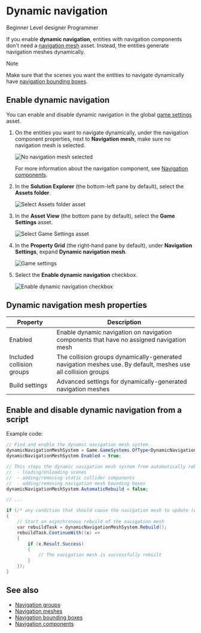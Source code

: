 # Dynamic navigation

<span class="badge text-bg-primary">Beginner</span>
<span class="badge text-bg-success">Level designer</span>
<span class="badge text-bg-success">Programmer</span>

If you enable **dynamic navigation**, entities with navigation components don't need a [navigation mesh](navigation-meshes.md) asset. Instead, the entities generate navigation meshes dynamically.

> [!Note]
> Make sure that the scenes you want the entities to navigate dynamically have [navigation bounding boxes](navigation-bounding-boxes.md).

## Enable dynamic navigation

You can enable and disable dynamic navigation in the global [game settings](../game-studio/game-settings.md) asset.

1. On the entities you want to navigate dynamically, under the navigation component properties, next to **Navigation mesh**, make sure no navigation mesh is selected.

    ![No navigation mesh selected](media/no-navigation-mesh-selected.png)

    For more information about the navigation component, see [Navigation components](navigation-components.md).

2. In the **Solution Explorer** (the bottom-left pane by default), select the **Assets folder**.

    ![Select Assets folder asset](media/select-asset-folder.png)

3. In the **Asset View** (the bottom pane by default), select the **Game Settings** asset.

    ![Select Game Settings asset](media/select-game-settings-asset.png)

4. In the **Property Grid** (the right-hand pane by default), under **Navigation Settings**, expand **Dynamic navigation mesh**.

   ![Game settings](media/expand-dynamic-navigation-mesh.png)

5. Select the **Enable dynamic navigation** checkbox.

    ![Enable dynamic navigation checkbox](media/enable-dynamic-navigation.png)

## Dynamic navigation mesh properties

| Property                  | Description                                                    
|---------------------------|--------------
| Enabled                   | Enable dynamic navigation on navigation components that have no assigned navigation mesh
| Included collision groups | The collision groups dynamically-generated navigation meshes use. By default, meshes use all collision groups
| Build settings            | Advanced settings for dynamically-generated navigation meshes

## Enable and disable dynamic navigation from a script

Example code:

```cs
// Find and enable the dynamic navigation mesh system
dynamicNavigationMeshSystem = Game.GameSystems.OfType<DynamicNavigationMeshSystem>().FirstOrDefault();
dynamicNavigationMeshSystem.Enabled = true;

// This stops the dynamic navigation mesh system from automatically rebuilding in the folowing cases:
//  - loading/Unloading scenes
//  - adding/removing static collider components
//  - adding/removing navigation mesh bounding boxes
dynamicNavigationMeshSystem.AutomaticRebuild = false;

// ...

if (/* any condition that should cause the navigation mesh to update (eg open/close door) */)
{
	// Start an asynchronous rebuild of the navigation mesh
	var rebuildTask = dynamicNavigationMeshSystem.Rebuild();
	rebuildTask.ContinueWith((x) =>
	{
		if (x.Result.Success)
		{
			// The navigation mesh is successfully rebuilt
		}
	});
}
```

## See also

* [Navigation groups](navigation-groups.md)
* [Navigation meshes](navigation-meshes.md)
* [Navigation bounding boxes](navigation-bounding-boxes.md)
* [Navigation components](navigation-components.md)